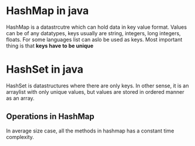 # HashMap in java

HashMap is a datastrcutre which can hold data in key value format. Values can be of any datatypes, keys usually are string, integers, long integers, floats. For some languages list can aslo be used as keys. Most important thing is that **keys have to be unique**

# HashSet in java

HashSet is datastructures where there are only keys. In other sense, it is an arraylist with only unique values, but values are stored in ordered manner as an array.

## Operations in HashMap

In average size case, all the methods in hashmap has a constant time complexity.